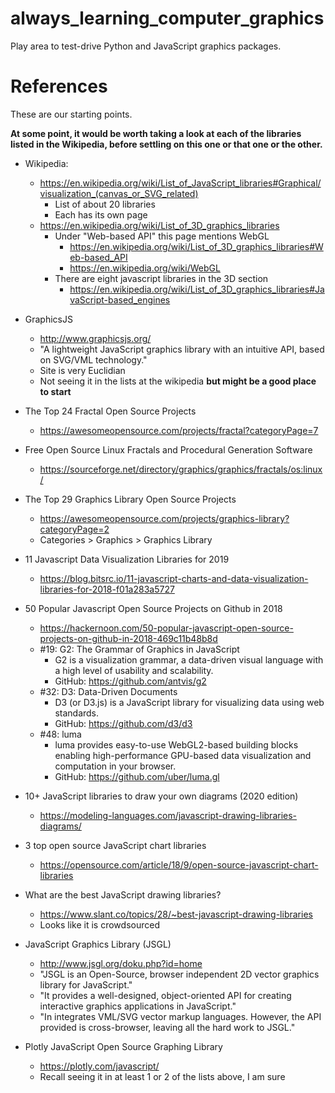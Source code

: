 
# always_learning_computer_graphics

Play area to test-drive Python and JavaScript graphics packages.

# References

These are our starting points.

**At some point, it would be worth taking a look at each of the libraries listed in the Wikipedia,
before settling on this one or that one or the other.**

- Wikipedia:
  - https://en.wikipedia.org/wiki/List_of_JavaScript_libraries#Graphical/visualization_(canvas_or_SVG_related)
    - List of about 20 libraries
    - Each has its own page
  - https://en.wikipedia.org/wiki/List_of_3D_graphics_libraries
    - Under "Web-based API" this page mentions WebGL
      - https://en.wikipedia.org/wiki/List_of_3D_graphics_libraries#Web-based_API
      - https://en.wikipedia.org/wiki/WebGL
    - There are eight javascript libraries in the 3D section
      - https://en.wikipedia.org/wiki/List_of_3D_graphics_libraries#JavaScript-based_engines

- GraphicsJS
  - http://www.graphicsjs.org/
  - "A lightweight JavaScript graphics library with an intuitive API, based on SVG/VML technology."
  - Site is very Euclidian
  - Not seeing it in the lists at the wikipedia **but might be a good place to start**

- The Top 24 Fractal Open Source Projects
  - https://awesomeopensource.com/projects/fractal?categoryPage=7

- Free Open Source Linux Fractals and Procedural Generation Software
  - https://sourceforge.net/directory/graphics/graphics/fractals/os:linux/

- The Top 29 Graphics Library Open Source Projects
  - https://awesomeopensource.com/projects/graphics-library?categoryPage=2
  - Categories > Graphics > Graphics Library

- 11 Javascript Data Visualization Libraries for 2019
  - https://blog.bitsrc.io/11-javascript-charts-and-data-visualization-libraries-for-2018-f01a283a5727

- 50 Popular Javascript Open Source Projects on Github in 2018
  - https://hackernoon.com/50-popular-javascript-open-source-projects-on-github-in-2018-469c11b48b8d
  - #19: G2: The Grammar of Graphics in JavaScript
    - G2 is a visualization grammar, a data-driven visual language with a high level of usability and scalability.
    - GitHub: https://github.com/antvis/g2
  - #32: D3: Data-Driven Documents
    - D3 (or D3.js) is a JavaScript library for visualizing data using web standards.
    - GitHub: https://github.com/d3/d3
  - #48: luma
    - luma provides easy-to-use WebGL2-based building blocks enabling high-performance GPU-based data visualization and computation in your browser.
    - GitHub: https://github.com/uber/luma.gl

- 10+ JavaScript libraries to draw your own diagrams (2020 edition)
  - https://modeling-languages.com/javascript-drawing-libraries-diagrams/

- 3 top open source JavaScript chart libraries
  - https://opensource.com/article/18/9/open-source-javascript-chart-libraries

- What are the best JavaScript drawing libraries?
  - https://www.slant.co/topics/28/~best-javascript-drawing-libraries
  - Looks like it is crowdsourced

- JavaScript Graphics Library (JSGL)
  - http://www.jsgl.org/doku.php?id=home
  - "JSGL is an Open-Source, browser independent 2D vector graphics library for JavaScript."
  - "It provides a well-designed, object-oriented API for creating interactive graphics applications in JavaScript."
  - "In integrates VML/SVG vector markup languages. However, the API provided is cross-browser, leaving all the hard work to JSGL."

- Plotly JavaScript Open Source Graphing Library
  - https://plotly.com/javascript/
  - Recall seeing it in at least 1 or 2 of the lists above, I am sure



